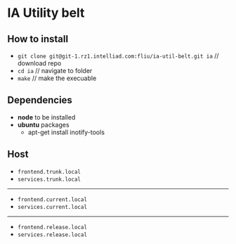 # IA Utility belt

## How to install

* `git clone git@git-1.rz1.intelliad.com:fliu/ia-util-belt.git ia` // download repo
* `cd ia` // navigate to folder
* `make` // make the execuable

## Dependencies
* **node** to be installed
* **ubuntu** packages
    * apt-get install inotify-tools

## Host

* `frontend.trunk.local`
* `services.trunk.local`
---
* `frontend.current.local`
* `services.current.local`
---
* `frontend.release.local`
* `services.release.local`
